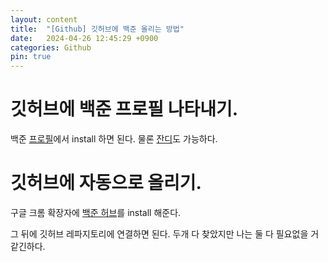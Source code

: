 ```yaml
---
layout: content
title:  "[Github] 깃허브에 백준 올리는 방법"
date:   2024-04-26 12:45:29 +0900
categories: Github
pin: true
---
```



# 깃허브에 백준 프로필 나타내기. 
백준 [프로필](https://github.com/mazassumnida/mazassumnida)에서 install 하면 된다.
물론 [잔디](https://github.com/mazassumnida/mazandi)도 가능하다.


# 깃허브에 자동으로 올리기.
구글 크롬 확장자에 [백준 허브](https://chromewebstore.google.com/detail/%EB%B0%B1%EC%A4%80%ED%97%88%EB%B8%8Cbaekjoonhub/ccammcjdkpgjmcpijpahlehmapgmphmk?hl=en&authuser=0)를 install 해준다.

그 뒤에 깃허브 레파지토리에 연결하면 된다.
두개 다 찾았지만 나는 둘 다 필요없을 거 같긴하다.